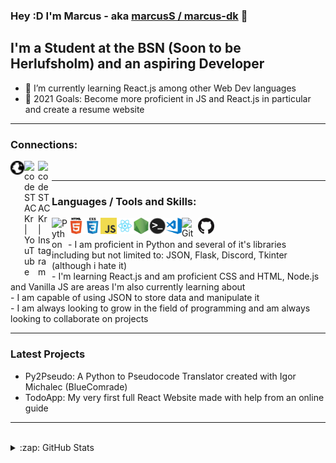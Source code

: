 ### Hey :D I'm Marcus - aka [marcusS / marcus-dk][website] 👋

## I'm a Student at the BSN (Soon to be Herlufsholm) and an aspiring Developer

- 🌱  I’m currently learning React.js among other Web Dev languages
- 🥅  2021 Goals: Become more proficient in JS and React.js in particular and create a resume website

---

### Connections:

[<img align="left" alt="codeSTACKr.com" width="22px" src="https://raw.githubusercontent.com/iconic/open-iconic/master/svg/globe.svg" />][website]
[<img align="left" alt="codeSTACKr | YouTube" width="22px" src="https://cdn.jsdelivr.net/npm/simple-icons@v3/icons/youtube.svg" />][youtube]
[<img align="left" alt="codeSTACKr | Instagram" width="22px" src="https://cdn.jsdelivr.net/npm/simple-icons@v3/icons/instagram.svg" />][instagram]

<br />

---
### Languages / Tools and Skills:

<img align="left" alt="Python" width="26px" src="https://www.freepngimg.com/download/android/72537-icons-python-programming-computer-social-tutorial.png" />
<img align="left" alt="HTML5" width="26px" src="https://raw.githubusercontent.com/github/explore/80688e429a7d4ef2fca1e82350fe8e3517d3494d/topics/html/html.png" />
<img align="left" alt="CSS3" width="26px" src="https://raw.githubusercontent.com/github/explore/80688e429a7d4ef2fca1e82350fe8e3517d3494d/topics/css/css.png" />
<img align="left" alt="JavaScript" width="26px" src="https://raw.githubusercontent.com/github/explore/80688e429a7d4ef2fca1e82350fe8e3517d3494d/topics/javascript/javascript.png" />
<img align="left" alt="React" width="26px" src="https://raw.githubusercontent.com/github/explore/80688e429a7d4ef2fca1e82350fe8e3517d3494d/topics/react/react.png" />
<img align="left" alt="Node.js" width="26px" src="https://raw.githubusercontent.com/github/explore/80688e429a7d4ef2fca1e82350fe8e3517d3494d/topics/nodejs/nodejs.png" />
<img align="left" alt="Terminal" width="26px" src="https://raw.githubusercontent.com/github/explore/80688e429a7d4ef2fca1e82350fe8e3517d3494d/topics/terminal/terminal.png" />
<img align="left" alt="Visual Studio Code" width="26px" src="https://raw.githubusercontent.com/github/explore/80688e429a7d4ef2fca1e82350fe8e3517d3494d/topics/visual-studio-code/visual-studio-code.png" />
<img align="left" alt="Git" width="26px" src="https://upload.wikimedia.org/wikipedia/commons/thumb/3/3f/Git_icon.svg/1024px-Git_icon.svg.png" />
<img align="left" alt="GitHub" width="26px" src="https://raw.githubusercontent.com/github/explore/78df643247d429f6cc873026c0622819ad797942/topics/github/github.png" />
<br />
<br />
- I am proficient in Python and several of it's libraries including but not limited to: JSON, Flask, Discord, Tkinter (although i hate it)<br />
- I'm learning React.js and am proficient CSS and HTML, Node.js and Vanilla JS are areas I'm also currently learning about<br />
- I am capable of using JSON to store data and manipulate it<br />
- I am always looking to grow in the field of programming and am always looking to collaborate on projects

---

### Latest Projects

- Py2Pseudo: A Python to Pseudocode Translator created with Igor Michalec (BlueComrade)
- TodoApp: My very first full React Website made with help from an online guide

---
<br />
<details>
  <summary>:zap: GitHub Stats</summary>

  <img align="left" alt="marcus-dk's GitHub Stats" src="https://github-readme-stats.vercel.app/api?username=marcus-dk&show_icons=true&hide_border=true" />

</details>

[website]: https://github.com/marcus-dk
[youtube]: https://www.youtube.com/channel/UCKpXkuHRFF33v-RlQ_UfhHg
[instagram]: https://www.instagram.com/marcus__sorensen/